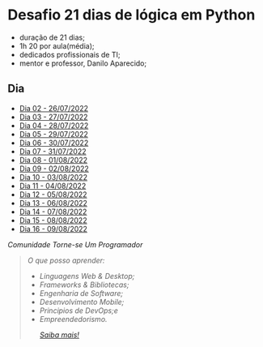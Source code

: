 # Desafio 21 dias de lógica em Python
- duração de 21 dias;
- 1h 20 por aula(média);
- dedicados profissionais de TI;
- mentor e professor, Danilo Aparecido;

## Dia
- [Dia 02 - 26/07/2022](aulas/02)
- [Dia 03 - 27/07/2022](aulas/03)
- [Dia 04 - 28/07/2022](aulas/04)
- [Dia 05 - 29/07/2022](aulas/05)
- [Dia 06 - 30/07/2022](aulas/06)
- [Dia 07 - 31/07/2022](aulas/07)
- [Dia 08 - 01/08/2022](aulas/08)
- [Dia 09 - 02/08/2022](aulas/09)
- [Dia 10 - 03/08/2022](aulas/10)
- [Dia 11 - 04/08/2022](aulas/11)
- [Dia 12 - 05/08/2022](aulas/12)
- [Dia 13 - 06/08/2022](aulas/13)
- [Dia 14 - 07/08/2022](aulas/14)
- [Dia 15 - 08/08/2022](aulas/15)
- [Dia 16 - 09/08/2022](aulas/16)

<i> Comunidade Torne-se Um Programador
>O que posso aprender:
>- Linguagens Web & Desktop;
>- Frameworks & Bibliotecas;
>- Engenharia de Software;
>- Desenvolvimento Mobile;
>- Principios de DevOps;e
>- Empreendedorismo.<p>
>[Saiba mais!](http://cursos.torneseumprogramador.com.br/?ref=V71802991F)





